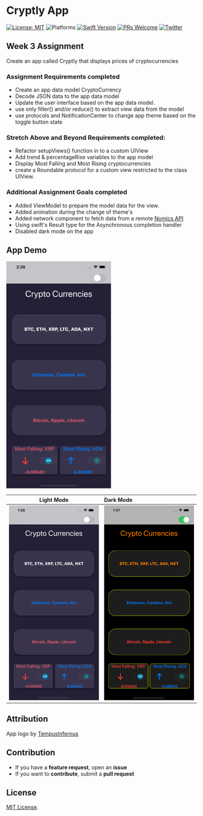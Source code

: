 # Cryptly App 


[![License: MIT](https://img.shields.io/badge/License-MIT-yellow.svg)](https://opensource.org/licenses/MIT)
![Platforms](https://img.shields.io/badge/platform-iOS-lightgrey.svg)
[![Swift Version](https://img.shields.io/badge/Swift-5.2-F16D39.svg?style=flat)](https://developer.apple.com/swift)
[![PRs Welcome](https://img.shields.io/badge/PRs-welcome-brightgreen.svg?style=flat-square)](http://makeapullrequest.com)
[![Twitter](https://img.shields.io/badge/twitter-@byaruhaf-blue.svg)](http://twitter.com/byaruhaf)


## Week 3 Assignment

Create an app called Cryptly that displays prices of cryptocurrencies

### Assignment Requirements completed
* Create an app data model CryptoCurrency
* Decode JSON data to the app data model
* Update the user interface based on the app data model. 
* use only filter() and/or reduce() to extract view data from the model 
* use protocols and NotificationCenter to change app theme based on the toggle button state

### Stretch Above and Beyond Requirements completed:
* Refactor setupViews() function in to a custom UIView
* Add trend & percentageRise variables to the app model
* Display Most Falling and Most Rising cryptocurrencies
* create a Roundable protocol for a custom view restricted to the class UIView.
 

### Additional Assignment Goals completed
* Added ViewModel to prepare the model data for the view. 
* Added animation during the change of theme's
* Added network component to fetch data from a remote [Nomics API](api.nomics.com)
* Using swift's Result type for the Asynchronous completion handler
* Disabled dark mode on the app



## App Demo

![Light2Dark](Demo/Light2Dark.gif)

|Light Mode|Dark Mode|
|:-------------------------:|:-------------------------
|![CryptlyLight](Demo/CryptlyLight.png)  |  ![CryptlyDark.png](Demo/CryptlyDark.png) |

## Attribution
App logo by [TempusInfernus](https://en.wikipedia.org/wiki/File:Cryptocurrency_Logo.svg)


## Contribution
- If you have a **feature request**, open an **issue**
- If you want to **contribute**, submit a **pull request**


## License
[MIT License](https://github.com/byaruhaf/RWiOSBootcamp/blob/master/LICENSE).
